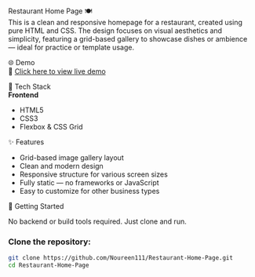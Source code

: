 Restaurant Home Page 🍽️  
This is a clean and responsive homepage for a restaurant, created using pure HTML and CSS. The design focuses on visual aesthetics and simplicity, featuring a grid-based gallery to showcase dishes or ambience — ideal for practice or template usage.

🌐 Demo  
🔗 [Click here to view live demo](https://noureen111.github.io/Restaurant-Home-Page/)

🧰 Tech Stack  
**Frontend**  
- HTML5  
- CSS3  
- Flexbox & CSS Grid  

✨ Features  
- Grid-based image gallery layout  
- Clean and modern design  
- Responsive structure for various screen sizes  
- Fully static — no frameworks or JavaScript  
- Easy to customize for other business types  

🚀 Getting Started  

No backend or build tools required. Just clone and run.

### Clone the repository:
```bash
git clone https://github.com/Noureen111/Restaurant-Home-Page.git
cd Restaurant-Home-Page
